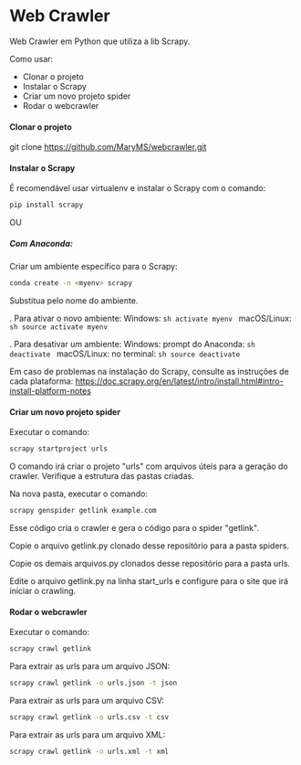 # Web Crawler
Web Crawler em Python que utiliza a lib Scrapy.



Como usar:

- Clonar o projeto
- Instalar o Scrapy
- Criar um novo projeto spider
- Rodar o webcrawler

#### Clonar o projeto
git clone https://github.com/MaryMS/webcrawler.git

#### Instalar o Scrapy
É recomendável usar virtualenv e instalar o Scrapy com o comando:
```sh
pip install scrapy
```

OU
##### Com Anaconda:
Criar um ambiente específico para o Scrapy:
```sh
conda create -n <myenv> scrapy
```

Substitua <myenv> pelo nome do ambiente.

. Para ativar o novo ambiente:
  Windows: ```sh activate myenv ```
  macOS/Linux: ```sh source activate myenv ```

. Para desativar um ambiente:
  Windows: prompt do Anaconda: ```sh deactivate ```
  macOS/Linux: no terminal: ```sh source deactivate```

Em caso de problemas na instalação do Scrapy, consulte as instruções de cada plataforma:
https://doc.scrapy.org/en/latest/intro/install.html#intro-install-platform-notes

#### Criar um novo projeto spider

Executar o comando: 
```sh
scrapy startproject urls
```
O comando irá criar o projeto "urls" com arquivos úteis para a geração do crawler. 
Verifique a estrutura das pastas criadas.

Na nova pasta, executar o comando: 
```sh
scrapy genspider getlink example.com
```
Esse código cria o crawler e gera o código para o spider "getlink".

Copie o arquivo getlink.py clonado desse repositório para a pasta spiders.

Copie os demais arquivos.py clonados desse repositório para a pasta urls.

Edite o arquivo getlink.py na linha start_urls e configure para o site que irá iniciar o crawling.

#### Rodar o webcrawler

Executar o comando: 
```sh
scrapy crawl getlink
```
Para extrair as urls para um arquivo JSON: 
```sh
scrapy crawl getlink -o urls.json -t json
```
Para extrair as urls para um arquivo CSV: 
```sh
scrapy crawl getlink -o urls.csv -t csv
```
Para extrair as urls para um arquivo XML:
```sh
scrapy crawl getlink -o urls.xml -t xml
```
